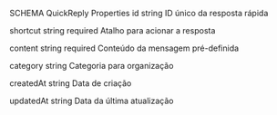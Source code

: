 SCHEMA
QuickReply
Properties
id
string
ID único da resposta rápida

shortcut
string
required
Atalho para acionar a resposta

content
string
required
Conteúdo da mensagem pré-definida

category
string
Categoria para organização

createdAt
string
Data de criação

updatedAt
string
Data da última atualização